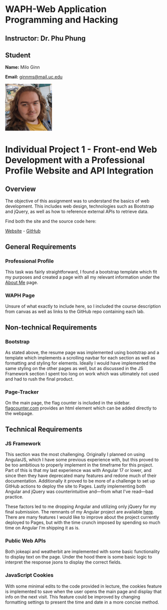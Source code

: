 # WAPH-Web Application Programming and Hacking

## Instructor: Dr. Phu Phung

## Student

**Name:** Milo Ginn

**Email:** [ginnms@mail.uc.edu](mailto:ginnms@mail.uc.edu)

![Milo-Headshot](assets/img/headshot.jpg)


# Individual Project 1 - Front-end Web Development with a Professional Profile Website and API Integration

## Overview

The objective of this assignment was to understand the basics of web development. This includes web design, technologies such as Bootstrap and jQuery, as well as how to reference external APIs to retrieve data.

Find both the site and the source code here: 

[Website](https://ginnms.github.io) - [GitHub](https://github.com/ginnms/ginnms.github.io)


## General Requirements

### Professional Profile

This task was fairly straightforward, I found a bootstrap template which fit my purposes and created a page with all my relevant information under the [About Me]() page.

### WAPH Page

Unsure of what exactly to include here, so I included the course description from canvas as well as links to the GitHub repo containing each lab. 

## Non-technical Requirements

### Bootstrap

As stated above, the resume page was implemented using bootstrap and a template which implements a scrolling navbar for each section as well as formatting and styling for elements.
Ideally I would have implemented the same styling on the other pages as well, but as discussed in the JS Framework section I spent too long on work which was ultimately not used and 
had to rush the final product.

### Page-Tracker

On the main page, the flag counter is included in the sidebar. [flagcounter.com](https://flagcounter.com/) provides an html element which can be added directly to the webpage.

## Technical Requirements

### JS Framework

This section was the most challenging. Originally I planned on using AngularJS, which I have some previous experience with, but this proved to be too ambitious to properly implement in the timeframe for this project. Part of this is that my last experience was with Angular 17 or lower, and since then they have deprecated many features and redone much of their documentation. Additionally it proved to be more of a challenge to set up GitHub actions to deploy the site to Pages. Lastly implementing both Angular and jQuery was counterintuitive and—from what I've read—bad practice. 

These factors led to me dropping Angular and utilizing only jQuery for my final submission. The remnants of my Angular project are available [here](https://github.com/ginnms/ginnms.github.io/tree/angular). There are many features I would like to improve about the project currently deployed to Pages, but with the time crunch imposed by spending so much time on Angular I'm shipping it as is.

### Public Web APIs

Both jokeapi and weatherbit are implemented with some basic functionality to display text on the page. Under the hood there is some basic logic to interpret the response jsons to display the correct fields. 

### JavaScript Cookies

With some minimal edits to the code provided in lecture, the cookies feature is implemented to save when the user opens the main page and display that info on the next visit. This feature could be improved by changing formatting settings to present the time and date in a more concise method.

